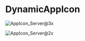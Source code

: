 # DynamicAppIcon

![AppIcon_Server@3x](https://github.com/nbnitin/DynamicAppIcon/assets/5785670/81e338b0-6e9e-406d-a634-98f4929dd5cb)

![AppIcon_Server@2x](https://github.com/nbnitin/DynamicAppIcon/assets/5785670/c45d1f04-c881-4fde-add7-f54e1783775c)
